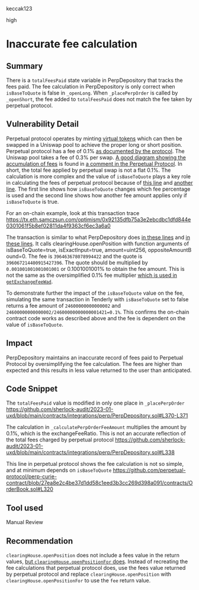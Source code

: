 keccak123

high

# Inaccurate fee calculation

## Summary

There is a `totalFeesPaid` state variable in PerpDepository that tracks the fees paid. The fee calculation in PerpDepository is only correct when `isBaseToQuote` is false in `_openLong`. When `_placePerpOrder` is called by `_openShort`, the fee added to `totalFeesPaid` does not match the fee taken by perpetual protocol.

## Vulnerability Detail

Perpetual protocol operates by minting [virtual tokens](https://perpprotocol.mirror.xyz/8ygBlS_2sJclQanTMpWTlOpeBKpA2fAP1HttLESDWCI) which can then be swapped in a Uniswap pool to achieve the proper long or short position. Perpetual protocol has a fee of 0.1% [as documented by the protocol](https://perpprotocol.mirror.xyz/vdazWT24PLDoPeWfxWtWXP0zKY9Cachvu0Rtype09tg). The Uniswap pool takes a fee of 0.3% per swap. [A good diagram showing the accumulation of fees](https://www.figma.com/file/xuue5qGH4RalX7uAbbzgP3/swap-accounting-%26-events?node-id=0%3A1) is found in [a comment in the Perpetual Protocol](https://github.com/perpetual-protocol/perp-curie-contract/blob/27ea8e2c4be37d1dd58c1eed3b3cc269d398a091/contracts/ClearingHouse.sol#L895). In short, the total fee applied by perpetual swap is not a flat 0.1%. The calculation is more complex and the value of `isBaseToQuote` plays a key role in calculating the fees of perpetual protocol because of [this line](https://github.com/perpetual-protocol/perp-curie-contract/blob/27ea8e2c4be37d1dd58c1eed3b3cc269d398a091/contracts/OrderBook.sol#L320) and [another line](https://github.com/perpetual-protocol/perp-curie-contract/blob/27ea8e2c4be37d1dd58c1eed3b3cc269d398a091/contracts/OrderBook.sol#L320). The first line shows how `isBaseToQuote` changes which fee percentage is used and the second line shows how another fee amount applies only if `isBaseToQuote` is true.

For an on-chain example, look at this transaction trace https://tx.eth.samczsun.com/optimism/0x92135dfb75a3e2ebcdbc1dfd844e0301061f5b8ef02811da4f9363cf6ec3a6a0

The transaction is similar to what PerpDepository does [in these lines](https://github.com/sherlock-audit/2023-01-uxd/blob/main/contracts/integrations/perp/PerpDepository.sol#L334-L339) and [in these lines](https://github.com/sherlock-audit/2023-01-uxd/blob/main/contracts/integrations/perp/PerpDepository.sol#L354-369). It calls clearingHouse.openPosition with function arguments of isBaseToQuote=true, isExactInput=true, amount=uint256, oppositeAmountBound=0. The fee is `396463678078994422` and the quote is `396067214400915427396`. The quote should be multiplied by `0.001001001001001001` or 0.1001001001% to obtain the fee amount. This is not the same as the oversimplified 0.1% fee multiplier [which is used in `getExchangeFeeWad`](https://github.com/sherlock-audit/2023-01-uxd/blob/main/contracts/integrations/perp/PerpDepository.sol#L794-L797).

To demonstrate further the impact of the `isBaseToQuote` value on the fee, simulating the same transaction in Tenderly with `isBaseToQuote` set to false returns a fee amount of `24600000000000002` and `24600000000000002/24600000000000001421=0.1%`. This confirms the on-chain contract code works as described above and the fee is dependent on the value of `isBaseToQuote`.

## Impact

PerpDepository maintains an inaccurate record of fees paid to Perpetual Protocol by oversimplifying the fee calculation. The fees are higher than expected and this results in less value returned to the user than anticipated.

## Code Snippet

The `totalFeesPaid` value is modified in only one place in `_placePerpOrder`
https://github.com/sherlock-audit/2023-01-uxd/blob/main/contracts/integrations/perp/PerpDepository.sol#L370-L371

The calculation in `_calculatePerpOrderFeeAmount` multiplies the amount by 0.1%, which is the exchangeFeeRatio. This is not an accurate reflection of the total fees charged by perpetual protocol
https://github.com/sherlock-audit/2023-01-uxd/blob/main/contracts/integrations/perp/PerpDepository.sol#L338

This line in perpetual protocol shows the fee calculation is not so simple, and at minimum depends on `isBaseToQuote`
https://github.com/perpetual-protocol/perp-curie-contract/blob/27ea8e2c4be37d1dd58c1eed3b3cc269d398a091/contracts/OrderBook.sol#L320

## Tool used

Manual Review

## Recommendation

`clearingHouse.openPosition` does not include a fees value in the return values, [but `clearingHouse.openPositionFor` does](https://docs.perp.com/docs/contracts/ClearingHouse/#openpositionfor). Instead of recreating the fee calculations that perpetual protocol does, use the fees value returned by perpetual protocol and replace `clearingHouse.openPosition` with `clearingHouse.openPositionFor` to use the `fee` return value.
